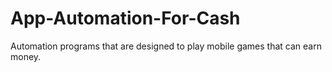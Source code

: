 # App-Automation-For-Cash
Automation programs that are designed to play mobile games that can earn money.
